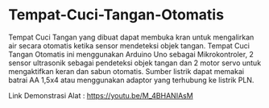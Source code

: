 # Tempat-Cuci-Tangan-Otomatis
Tempat Cuci Tangan yang dibuat dapat membuka kran untuk mengalirkan air secara otomatis ketika sensor mendeteksi objek tangan. Tempat Cuci Tangan Otomatis ini menggunakan Arduino Uno sebagai Mikrokontroler,  2 sensor ultrasonik sebagai pendeteksi objek tangan dan 2 motor servo untuk mengaktifkan keran dan sabun otomatis. Sumber listrik dapat memakai batrai AA 1,5x4 atau menggunakan adaptor yang terhubung ke listrik PLN.

Link Demonstrasi Alat : https://youtu.be/M_4BHANIAsM
